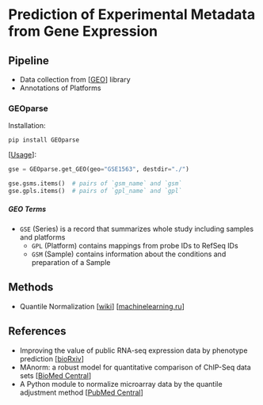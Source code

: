 # Prediction of Experimental Metadata from Gene Expression

## Pipeline
- Data collection from [[GEO](https://www.ncbi.nlm.nih.gov/geo/info/datasets.html)] library
- Annotations of Platforms

### GEOparse
Installation:

    pip install GEOparse

[[Usage](https://geoparse.readthedocs.io/en/latest/usage.html)]:

```python
gse = GEOparse.get_GEO(geo="GSE1563", destdir="./")

gse.gsms.items()  # pairs of `gsm_name` and `gsm`
gse.gpls.items()  # pairs of `gpl_name` and `gpl`
```

##### GEO Terms
- `GSE` (Series) is a record that summarizes whole study including samples and platforms
    - `GPL` (Platform) contains mappings from probe IDs to RefSeq IDs
    - `GSM` (Sample) contains information about the conditions and preparation of a Sample

## Methods
- Quantile Normalization [[wiki](https://en.wikipedia.org/wiki/Quantile_normalization)] [[machinelearning.ru](http://www.machinelearning.ru/wiki/index.php?title=Нормализация_ДНК-микрочипов)]

## References
- Improving the value of public RNA-seq expression data by phenotype prediction [[bioRxiv](http://www.biorxiv.org/content/biorxiv/early/2017/06/03/145656.full.pdf)]
- MAnorm: a robust model for quantitative comparison of ChIP-Seq data sets [[BioMed Central](https://genomebiology.biomedcentral.com/track/pdf/10.1186/gb-2012-13-3-r16?site=genomebiology.biomedcentral.com)]
- A Python module to normalize microarray data by the quantile adjustment method [[PubMed Central](https://www.ncbi.nlm.nih.gov/pmc/articles/PMC3087835/#R6)]
